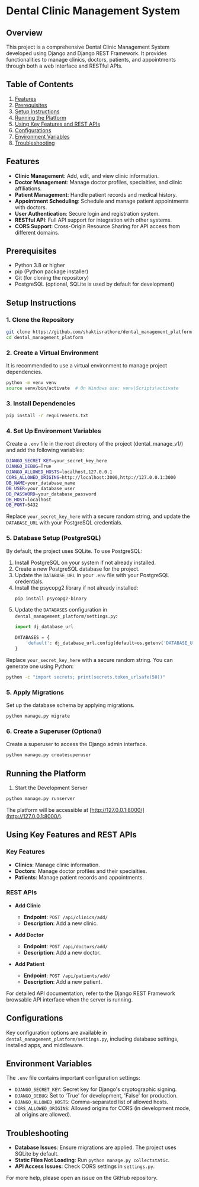 # Dental Clinic Management System

## Overview
This project is a comprehensive Dental Clinic Management System developed using Django and Django REST Framework. It provides functionalities to manage clinics, doctors, patients, and appointments through both a web interface and RESTful APIs.

## Table of Contents
1. [Features](#features)
2. [Prerequisites](#prerequisites)
3. [Setup Instructions](#setup-instructions)
4. [Running the Platform](#running-the-platform)
5. [Using Key Features and REST APIs](#using-key-features-and-rest-apis)
6. [Configurations](#configurations)
7. [Environment Variables](#environment-variables)
8. [Troubleshooting](#troubleshooting)

## Features
- **Clinic Management**: Add, edit, and view clinic information.
- **Doctor Management**: Manage doctor profiles, specialties, and clinic affiliations.
- **Patient Management**: Handle patient records and medical history.
- **Appointment Scheduling**: Schedule and manage patient appointments with doctors.
- **User Authentication**: Secure login and registration system.
- **RESTful API**: Full API support for integration with other systems.
- **CORS Support**: Cross-Origin Resource Sharing for API access from different domains.

## Prerequisites
- Python 3.8 or higher
- pip (Python package installer)
- Git (for cloning the repository)
- PostgreSQL (optional, SQLite is used by default for development)

## Setup Instructions

### 1. Clone the Repository
```bash
git clone https://github.com/shaktisrathore/dental_management_platform.git
cd dental_management_platform
```

### 2. Create a Virtual Environment
It is recommended to use a virtual environment to manage project dependencies.
```bash
python -m venv venv
source venv/bin/activate  # On Windows use: venv\Scripts\activate
```

### 3. Install Dependencies
```bash
pip install -r requirements.txt
```

### 4. Set Up Environment Variables
Create a `.env` file in the root directory of the project (dental_manage_v1/) and add the following variables:

```bash
DJANGO_SECRET_KEY=your_secret_key_here
DJANGO_DEBUG=True
DJANGO_ALLOWED_HOSTS=localhost,127.0.0.1
CORS_ALLOWED_ORIGINS=http://localhost:3000,http://127.0.0.1:3000
DB_NAME=your_database_name
DB_USER=your_database_user
DB_PASSWORD=your_database_password
DB_HOST=localhost
DB_PORT=5432
```

Replace `your_secret_key_here` with a secure random string, and update the `DATABASE_URL` with your PostgreSQL credentials.

### 5. Database Setup (PostgreSQL)
By default, the project uses SQLite. To use PostgreSQL:

1. Install PostgreSQL on your system if not already installed.
2. Create a new PostgreSQL database for the project.
3. Update the `DATABASE_URL` in your `.env` file with your PostgreSQL credentials.
4. Install the psycopg2 library if not already installed:
   ```bash
   pip install psycopg2-binary
   ```
5. Update the `DATABASES` configuration in `dental_management_platform/settings.py`:
   ```python
   import dj_database_url

   DATABASES = {
       'default': dj_database_url.config(default=os.getenv('DATABASE_URL'))
   }
   ```

Replace `your_secret_key_here` with a secure random string. You can generate one using Python:
```bash
python -c "import secrets; print(secrets.token_urlsafe(50))"
```

### 5. Apply Migrations
Set up the database schema by applying migrations.
```bash
python manage.py migrate
```

### 6. Create a Superuser (Optional)
Create a superuser to access the Django admin interface.
```bash
python manage.py createsuperuser
```

## Running the Platform
1. Start the Development Server
```bash
python manage.py runserver
```
The platform will be accessible at [http://127.0.0.1:8000/](http://127.0.0.1:8000/).

## Using Key Features and REST APIs

### Key Features
- **Clinics**: Manage clinic information.
- **Doctors**: Manage doctor profiles and their specialties.
- **Patients**: Manage patient records and appointments.

### REST APIs
- **Add Clinic**
  - **Endpoint**: `POST /api/clinics/add/`
  - **Description**: Add a new clinic.

- **Add Doctor**
  - **Endpoint**: `POST /api/doctors/add/`
  - **Description**: Add a new doctor.

- **Add Patient**
  - **Endpoint**: `POST /api/patients/add/`
  - **Description**: Add a new patient.

For detailed API documentation, refer to the Django REST Framework browsable API interface when the server is running.

## Configurations
Key configuration options are available in `dental_management_platform/settings.py`, including database settings, installed apps, and middleware.

## Environment Variables
The `.env` file contains important configuration settings:
- `DJANGO_SECRET_KEY`: Secret key for Django's cryptographic signing.
- `DJANGO_DEBUG`: Set to 'True' for development, 'False' for production.
- `DJANGO_ALLOWED_HOSTS`: Comma-separated list of allowed hosts.
- `CORS_ALLOWED_ORIGINS`: Allowed origins for CORS (in development mode, all origins are allowed).

## Troubleshooting
- **Database Issues**: Ensure migrations are applied. The project uses SQLite by default.
- **Static Files Not Loading**: Run `python manage.py collectstatic`.
- **API Access Issues**: Check CORS settings in `settings.py`.

For more help, please open an issue on the GitHub repository.
